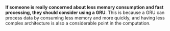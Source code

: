 **If someone is really concerned about less memory consumption and fast processing, they should consider using a GRU**. This is because a GRU can process data by consuming less memory and more quickly, and having less complex architecture is also a considerable point in the computation.